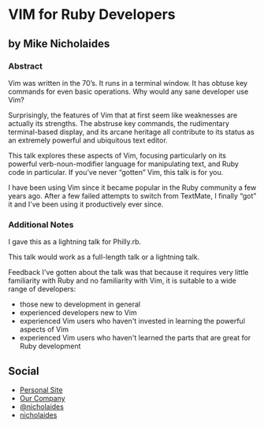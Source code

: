 # VIM for Ruby Developers #

## by Mike Nicholaides ##

### Abstract ###

Vim was written in the 70’s. It runs in a terminal window. It has obtuse key commands for even basic operations. Why would any sane developer use Vim?

Surprisingly, the features of Vim that at first seem like weaknesses are actually its strengths. The abstruse key commands, the rudimentary terminal-based display, and its arcane heritage all contribute to its status as an extremely powerful and ubiquitous text editor.

This talk explores these aspects of Vim, focusing particularly on its powerful verb-noun-modifier language for manipulating text, and Ruby code in particular. If you’ve never “gotten” Vim, this talk is for you.

I have been using Vim since it became popular in the Ruby community a few years ago. After a few failed attempts to switch from TextMate, I finally “got” it and I've been using it productively ever since.

### Additional Notes ###

I gave this as a lightning talk for Philly.rb.

This talk would work as a full-length talk or a lightning talk.

Feedback I've gotten about the talk was that because it requires very little familiarity with Ruby and no familiarity with Vim, it is suitable to a wide range of developers:

- those new to development in general
- experienced developers new to Vim
- experienced Vim users who haven't invested in learning the powerful aspects of Vim
- experienced Vim users who haven't learned the parts that are great for Ruby development

## Social ##

* [Personal Site](http://ablegray.com)
* [Our Company](http://promptworks.com)
* [@nicholaides](http://twitter.com/nicholaides)
* [nicholaides](https://github.com/nicholaides)

